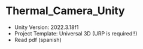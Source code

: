 # Thermal_Camera_Unity

* Unity Version: 2022.3.18f1
* Project Template: Universal 3D (URP is required!!)
* Read pdf (spanish)

